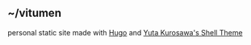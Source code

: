 ## ~/vitumen


personal static site made with [Hugo](https://gohugo.io/ "Hugo") and [Yuta Kurosawa's Shell Theme](https://github.com/Yukuro/hugo-theme-shell "Hugo Theme:Shell")
